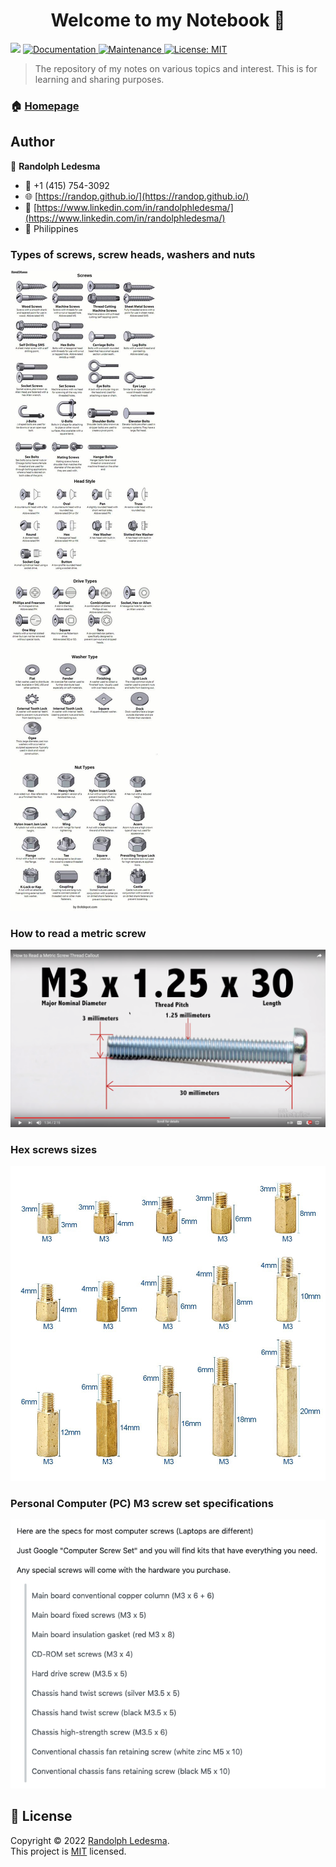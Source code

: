 <h1 align="center">Welcome to my Notebook 👋</h1>
<p>
  <img src="https://img.shields.io/badge/version-1.0.0-blue.svg?cacheSeconds=2592000" />
  <a href="https://github.com/randop/Notebook#readme">
    <img alt="Documentation" src="https://img.shields.io/badge/documentation-yes-brightgreen.svg" target="_blank" />
  </a>
  <a href="https://github.com/randop/Notebook/graphs/commit-activity">
    <img alt="Maintenance" src="https://img.shields.io/badge/Maintained%3F-yes-green.svg" target="_blank" />
  </a>
  <a href="https://github.com/randop/Notebook/blob/master/LICENSE">
    <img alt="License: MIT" src="https://img.shields.io/badge/License-MIT-yellow.svg" target="_blank" />
  </a>
</p>

> The repository of my notes on various topics and interest. 
This is for learning and sharing purposes.

### 🏠 [Homepage](https://github.com/randop/Notebook#readme)

## Author

👤 **Randolph Ledesma**

* 📱 +1 (415) 754-3092
* 🌐 [https://randop.github.io/](https://randop.github.io/)
* 👷 [https://www.linkedin.com/in/randolphledesma/](https://www.linkedin.com/in/randolphledesma/)
* 📍 Philippines

### Types of screws, screw heads, washers and nuts
![Picture of Types of screws, screw heads, washers and nuts](https://github.com/randop/Notebook/blob/master/assets/types-of-screws-screw-heads-washers-and-nuts.jpg?raw=true)

### How to read a metric screw
![Picture of How to read a metric screw](https://github.com/randop/Notebook/blob/master/assets/How-to-Read-a-Metric-Screw-Thread-Callout.png?raw=true)

### Hex screws sizes
![Picture of hex screws sizes](https://github.com/randop/Notebook/blob/master/assets/hex-screws-sizes.jpg?raw=true)

### Personal Computer (PC) M3 screw set specifications
![Picture of Personal Computer (PC) M3 screw set specifications](https://github.com/randop/Notebook/blob/master/assets/pc-m3-screws.png?raw=true)

## 📝 License

Copyright © 2022 [Randolph Ledesma](https://github.com/randop).<br />
This project is [MIT](https://github.com/randop/javascript-projects/blob/master/LICENSE) licensed.